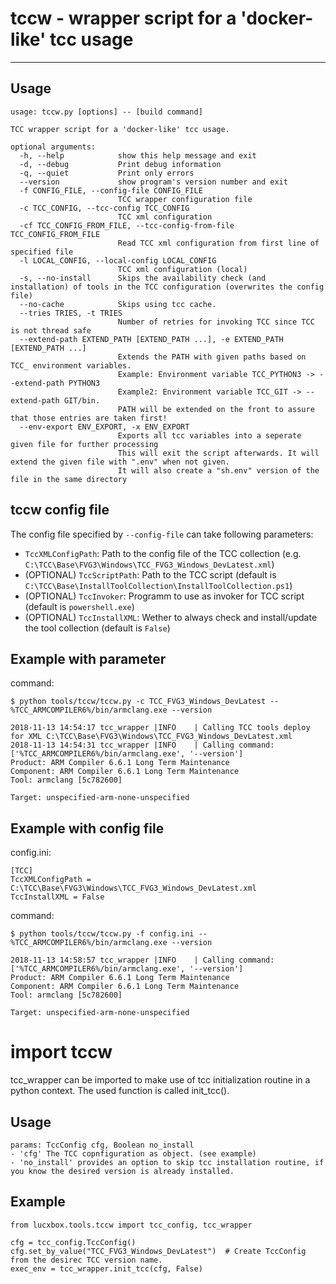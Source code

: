 # tccw - wrapper script for a 'docker-like' tcc usage

-----------------------

## Usage 

```
usage: tccw.py [options] -- [build command]

TCC wrapper script for a 'docker-like' tcc usage.

optional arguments:
  -h, --help            show this help message and exit
  -d, --debug           Print debug information
  -q, --quiet           Print only errors
  --version             show program's version number and exit
  -f CONFIG_FILE, --config-file CONFIG_FILE
                        TCC wrapper configuration file
  -c TCC_CONFIG, --tcc-config TCC_CONFIG
                        TCC xml configuration
  -cf TCC_CONFIG_FROM_FILE, --tcc-config-from-file TCC_CONFIG_FROM_FILE
                        Read TCC xml configuration from first line of specified file
  -l LOCAL_CONFIG, --local-config LOCAL_CONFIG
                        TCC xml configuration (local)
  -s, --no-install      Skips the availability check (and installation) of tools in the TCC configuration (overwrites the config file)
  --no-cache            Skips using tcc cache.
  --tries TRIES, -t TRIES
                        Number of retries for invoking TCC since TCC is not thread safe
  --extend-path EXTEND_PATH [EXTEND_PATH ...], -e EXTEND_PATH [EXTEND_PATH ...]
                        Extends the PATH with given paths based on TCC_ environment variables.
                        Example: Environment variable TCC_PYTHON3 -> --extend-path PYTHON3
                        Example2: Environment variable TCC_GIT -> --extend-path GIT/bin.
                        PATH will be extended on the front to assure that those entries are taken first!
  --env-export ENV_EXPORT, -x ENV_EXPORT
                        Exports all tcc variables into a seperate given file for further processing
                        This will exit the script afterwards. It will extend the given file with ".env" when not given.
                        It will also create a "sh.env" version of the file in the same directory
```

## tccw config file

The config file specified by `--config-file` can take following parameters:
* `TccXMLConfigPath`: Path to the config file of the TCC collection (e.g. `C:\TCC\Base\FVG3\Windows\TCC_FVG3_Windows_DevLatest.xml`)
* (OPTIONAL) `TccScriptPath`: Path to the TCC script (default is `C:\TCC\Base\InstallToolCollection\InstallToolCollection.ps1`)
* (OPTIONAL) `TccInvoker`: Programm to use as invoker for TCC script (default is `powershell.exe`)
* (OPTIONAL) `TccInstallXML`: Wether to always check and install/update the tool collection (default is `False`)


## Example with parameter

command:
```
$ python tools/tccw/tccw.py -c TCC_FVG3_Windows_DevLatest -- %TCC_ARMCOMPILER6%/bin/armclang.exe --version

2018-11-13 14:54:17 tcc_wrapper |INFO    | Calling TCC tools deploy for XML C:\TCC\Base\FVG3\Windows\TCC_FVG3_Windows_DevLatest.xml
2018-11-13 14:54:31 tcc_wrapper |INFO    | Calling command: ['%TCC_ARMCOMPILER6%/bin/armclang.exe', '--version']
Product: ARM Compiler 6.6.1 Long Term Maintenance
Component: ARM Compiler 6.6.1 Long Term Maintenance
Tool: armclang [5c782600]

Target: unspecified-arm-none-unspecified
```

## Example with config file

config.ini:

```
[TCC]
TccXMLConfigPath = C:\TCC\Base\FVG3\Windows\TCC_FVG3_Windows_DevLatest.xml
TccInstallXML = False
```

command:
```
$ python tools/tccw/tccw.py -f config.ini -- %TCC_ARMCOMPILER6%/bin/armclang.exe --version

2018-11-13 14:58:57 tcc_wrapper |INFO    | Calling command: ['%TCC_ARMCOMPILER6%/bin/armclang.exe', '--version']
Product: ARM Compiler 6.6.1 Long Term Maintenance
Component: ARM Compiler 6.6.1 Long Term Maintenance
Tool: armclang [5c782600]

Target: unspecified-arm-none-unspecified

```

# import tccw

tcc_wrapper can be imported to make use of tcc initialization routine in a python context.
The used function is called init_tcc().

## Usage
```
params: TccConfig cfg, Boolean no_install
- 'cfg' The TCC copnfiguration as object. (see example)
- 'no_install' provides an option to skip tcc installation routine, if you know the desired version is already installed.
```

## Example
```
from lucxbox.tools.tccw import tcc_config, tcc_wrapper

cfg = tcc_config.TccConfig()
cfg.set_by_value("TCC_FVG3_Windows_DevLatest")  # Create TccConfig from the desirec TCC version name.
exec_env = tcc_wrapper.init_tcc(cfg, False)
```

